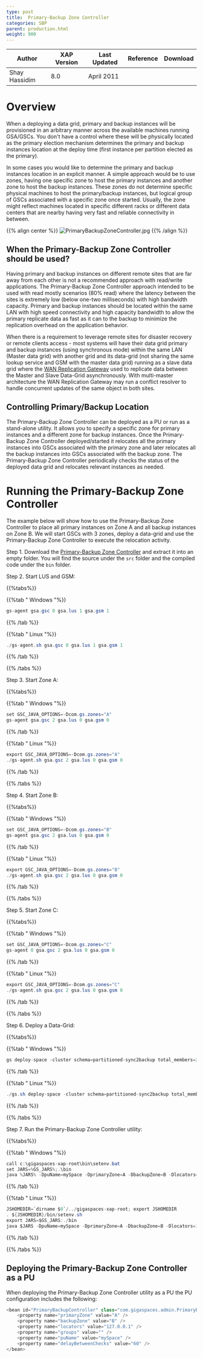 ```yaml
---
type: post
title:  Primary-Backup Zone Controller
categories: SBP
parent: production.html
weight: 900
---
```




|Author|XAP Version|Last Updated | Reference | Download |
|------|-----------|-------------|-----------|----------|
| Shay Hassidim| 8.0| April 2011|    |    |




# Overview

When a deploying a data grid, primary and backup instances will be provisioned in an arbitrary manner across the available machines running GSA/GSCs. You don't have a control where these will be physically located as the primary election mechanism determines the primary and backup instances location at the deploy time (first instance per partition elected as the primary).

In some cases you would like to determine the primary and backup instances location in an explicit manner. A simple approach would be to use zones, having one specific zone to host the primary instances and another zone to host the backup instances. These zones do not determine specific physical machines to host the primary/backup instances, but logical group of GSCs associated with a specific zone once started. Usually, the zone might reflect machines located in specific different racks or different data centers that are nearby having very fast and reliable connectivity in between.

{{% align center %}}
![PrimaryBackupZoneController.jpg](/attachment_files/sbp/PrimaryBackupZoneController.jpg)
{{% /align %}}

## When the Primary-Backup Zone Controller should be used?
Having primary and backup instances on different remote sites that are far away from each other is not a recommended approach with read/write applications. The Primary-Backup Zone Controller approach intended to be used with read mostly scenarios (80% read) where the latency between the sites is extremely low (below one-two milliseconds) with high bandwidth capacity. Primary and backup instances should be located within the same LAN with high speed connectivity and high capacity bandwidth to allow the primary replicate data as fast as it can to the backup to minimize the replication overhead on the application behavior.

When there is a requirement to leverage remote sites for disaster recovery or remote clients access - most systems will have their data grid primary and backup instances (using synchronous mode) within the same LAN (Master data grid) with another grid and its data-grid (not sharing the same lookup service and GSM with the master data grid) running as a slave data grid where the [WAN Replication Gateway](./wan-replication-gateway.html) used to replicate data between the Master and Slave Data-Grid asynchronously. With multi-master architecture the WAN Replication Gateway may run a conflict resolver to handle concurrent updates of the same object in both sites.

## Controlling Primary/Backup Location
The Primary-Backup Zone Controller can be deployed as a PU or run as a stand-alone utility. It allows you to specify a specific zone for primary instances and a different zone for backup instances. Once the Primary-Backup Zone Controller deployed/started it relocates all the primary instances into GSCs associated with the primary zone and later relocates all the backup instances into GSCs associated with the backup zone. The Primary-Backup Zone Controller periodically checks the status of the deployed data grid and relocates relevant instances as needed.

# Running the Primary-Backup Zone Controller

The example below will show how to use the Primary-Backup Zone Controller to place all primary instances on Zone A and all backup instances on Zone B. We will start GSCs with 3 zones, deploy a data-grid and use the Primary-Backup Zone Controller to execute the relocation activity.

Step 1. Download the [Primary-Backup Zone Controller](/attachment_files/sbp/PrimaryBackupZoneController.zip) and extract it into an empty folder. You will find the source under the `src` folder and the compiled code under the `bin` folder.

Step 2. Start LUS and GSM:

{{%tabs%}}

{{%tab "  Windows "%}}


```java
gs-agent gsa.gsc 0 gsa.lus 1 gsa.gsm 1
```

{{% /tab %}}

{{%tab "  Linux "%}}


```java
./gs-agent.sh gsa.gsc 0 gsa.lus 1 gsa.gsm 1
```

{{% /tab %}}

{{% /tabs %}}

Step 3. Start Zone A:

{{%tabs%}}

{{%tab "  Windows "%}}


```java
set GSC_JAVA_OPTIONS=-Dcom.gs.zones="A"
gs-agent gsa.gsc 2 gsa.lus 0 gsa.gsm 0
```

{{% /tab %}}

{{%tab "  Linux "%}}


```java
export GSC_JAVA_OPTIONS=-Dcom.gs.zones="A"
./gs-agent.sh gsa.gsc 2 gsa.lus 0 gsa.gsm 0
```

{{% /tab %}}

{{% /tabs %}}

Step 4. Start Zone B:

{{%tabs%}}

{{%tab "  Windows "%}}


```java
set GSC_JAVA_OPTIONS=-Dcom.gs.zones="B"
gs-agent gsa.gsc 2 gsa.lus 0 gsa.gsm 0
```

{{% /tab %}}

{{%tab "  Linux "%}}


```java
export GSC_JAVA_OPTIONS=-Dcom.gs.zones="B"
./gs-agent.sh gsa.gsc 2 gsa.lus 0 gsa.gsm 0
```

{{% /tab %}}

{{% /tabs %}}

Step 5. Start Zone C:

{{%tabs%}}

{{%tab "  Windows "%}}


```java
set GSC_JAVA_OPTIONS=-Dcom.gs.zones="C"
gs-agent 0 gsa.gsc 2 gsa.lus 0 gsa.gsm 0
```

{{% /tab %}}

{{%tab "  Linux "%}}


```java
export GSC_JAVA_OPTIONS=-Dcom.gs.zones="C"
./gs-agent.sh gsa.gsc 2 gsa.lus 0 gsa.gsm 0
```

{{% /tab %}}

{{% /tabs %}}

Step 6. Deploy a Data-Grid:

{{%tabs%}}

{{%tab "  Windows "%}}


```java
gs deploy-space -cluster schema=partitioned-sync2backup total_members=2,1 mySpace
```

{{% /tab %}}

{{%tab "  Linux "%}}


```java
./gs.sh deploy-space -cluster schema=partitioned-sync2backup total_members=2,1 mySpace
```

{{% /tab %}}

{{% /tabs %}}

Step 7. Run the Primary-Backup Zone Controller utility:

{{%tabs%}}

{{%tab "  Windows "%}}


```java
call c:\gigaspaces-xap-root\bin\setenv.bat
set JARS=%GS_JARS%;.\bin
java %JARS% -DpuName=mySpace -DprimaryZone=A -DbackupZone=B -Dlocators=127.0.0.1 com.gigaspaces.admin.PrimaryBackupController
```

{{% /tab %}}

{{%tab "  Linux "%}}


```java
JSHOMEDIR=`dirname $0`/../gigaspaces-xap-root; export JSHOMEDIR
. ${JSHOMEDIR}/bin/setenv.sh
export JARS=$GS_JARS:./bin
java $JARS -DpuName=mySpace -DprimaryZone=A -DbackupZone=B -Dlocators=127.0.0.1 com.gigaspaces.admin.PrimaryBackupController
```

{{% /tab %}}

{{% /tabs %}}

## Deploying the Primary-Backup Zone Controller as a PU
When deploying the Primary-Backup Zone Controller utility as a PU the PU configuration includes the following:


```java
<bean id="PrimaryBackupController" class="com.gigaspaces.admin.PrimaryBackupController" >
	<property name="primaryZone" value="A" />
	<property name="backupZone" value="B" />
	<property name="locators" value="127.0.0.1" />
	<property name="groups" value="" />
	<property name="puName" value="mySpace" />
	<property name="delayBetweenChecks" value="60" />
</bean>
```

